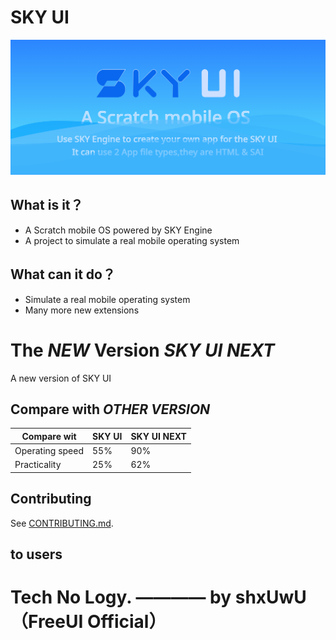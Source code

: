 # SKY UI

![SKYUI-Title](/SKYUI-Title.png)

## **What is it？**

*   A Scratch mobile OS powered by SKY Engine
*   A project to simulate a real mobile operating system

## **What can it do？**

* Simulate a real mobile operating system
* Many more new extensions

# The *NEW* Version *SKY UI NEXT*

A new version of SKY UI

## Compare with *OTHER VERSION*

|Compare wit|SKY UI|SKY UI NEXT|
|-----------|-----------|-----------|
|Operating speed|55%|90%|
|Practicality|25%|62%|

## Contributing

See [CONTRIBUTING.md](CONTRIBUTING.md).

## to users

# Tech No Logy.  ———— by shxUwU（FreeUI Official）
